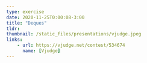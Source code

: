 ```yaml
---
type: exercise
date: 2020-11-25T0:00:08-3:00
title: "Deques"
tldr: 
thumbnail: /static_files/presentations/vjudge.jpeg
links: 
    - url: https://vjudge.net/contest/534674
      name: [Vjudge]
---
```



